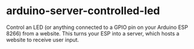 # arduino-server-controlled-led
Control an LED (or anything connected to a GPIO pin on your Arduino ESP 8266) from a website. This turns your ESP into a server, which hosts a website to receive user input.
